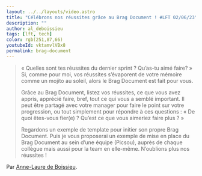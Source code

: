 ```yaml
---
layout: ../../layouts/video.astro
title: "Célébrons nos réussites grâce au Brag Document ! #LFT 02/06/23"
description: ""
author: al_deboissieu
tags: [lft, tech]
color: rgb(251,87,66)
youtubeId: vktamvlVBx8
permalink: brag-document
---
```


> « Quelles sont tes réussites du dernier sprint ? Qu’as-tu aimé faire? » Si, comme pour moi, vos réussites s’évaporent de votre mémoire comme un mojito au soleil, alors le Brag Document est fait pour vous.
>
> Grâce au Brag Document, listez vos réussites, ce que vous avez appris, apprécié faire, bref, tout ce qui vous a semblé important. Il peut être partagé avec votre manager pour faire le point sur votre progression, ou tout simplement pour répondre à ces questions : « De quoi êtes-vous fier(e) ? Qu’est ce que vous aimeriez faire plus ? »
>
> Regardons un exemple de template pour initier son propre Brag Document. Puis je vous proposerai un exemple de mise en place du Brag Document au sein d’une équipe (Picsou), auprès de chaque collègue mais aussi pour la team en elle-même. N’oublions plus nos réussites !

Par [Anne-Laure de Boissieu](https://twitter.com/AnneLaure2B).